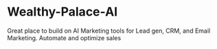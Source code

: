 # Wealthy-Palace-AI
Great place to build on AI Marketing tools for Lead gen, CRM, and Email Marketing.
Automate and optimize sales

